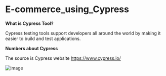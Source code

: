 # E-commerce_using_Cypress
**What is Cypress Tool?**

Cypress testing tools support developers all around the world by making it easier to build and test applications.


**Numbers about Cypress**

The source is Cypress website https://www.cypress.io/

![image](https://github.com/Anassatti/E-commerce_using_Cypress/assets/73906550/8405dc57-d87f-403f-ae3b-9150eba0ff70)



